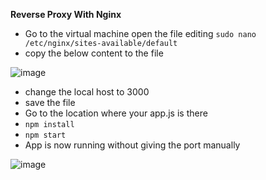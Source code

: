 **Reverse Proxy With Nginx**
-  Go to the virtual machine open the file editing `sudo nano /etc/nginx/sites-available/default`
-  copy the below content to the file

![image](https://user-images.githubusercontent.com/97250268/196742954-58defc39-21c6-4ebf-b317-c2d89553fbd4.png)

- change the local host to 3000 
- save the file
- Go to the location where your app.js is there
- `npm install`
- `npm start`
-  App is now running without giving the port manually

![image](https://user-images.githubusercontent.com/97250268/196743998-e4382313-8d38-433b-b186-c4d1ca166f8f.png)
